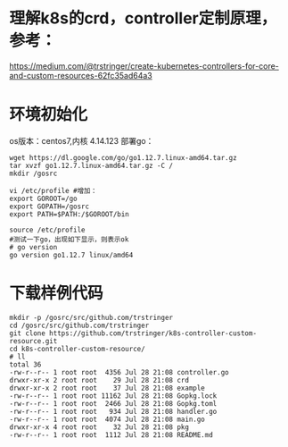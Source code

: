 # 理解k8s的crd，controller定制原理，参考：

https://medium.com/@trstringer/create-kubernetes-controllers-for-core-and-custom-resources-62fc35ad64a3

# 环境初始化
os版本：centos7,内核 4.14.123
部署go：
```
wget https://dl.google.com/go/go1.12.7.linux-amd64.tar.gz
tar xvzf go1.12.7.linux-amd64.tar.gz -C /
mkdir /gosrc

vi /etc/profile #增加：
export GOROOT=/go
export GOPATH=/gosrc
export PATH=$PATH:/$GOROOT/bin

source /etc/profile
#测试一下go，出现如下显示，则表示ok
# go version
go version go1.12.7 linux/amd64
```
# 下载样例代码
```
mkdir -p /gosrc/src/github.com/trstringer
cd /gosrc/src/github.com/trstringer
git clone https://github.com/trstringer/k8s-controller-custom-resource.git
cd k8s-controller-custom-resource/
# ll
total 36
-rw-r--r-- 1 root root  4356 Jul 28 21:08 controller.go
drwxr-xr-x 2 root root    29 Jul 28 21:08 crd
drwxr-xr-x 2 root root    37 Jul 28 21:08 example
-rw-r--r-- 1 root root 11162 Jul 28 21:08 Gopkg.lock
-rw-r--r-- 1 root root  2466 Jul 28 21:08 Gopkg.toml
-rw-r--r-- 1 root root   934 Jul 28 21:08 handler.go
-rw-r--r-- 1 root root  4074 Jul 28 21:08 main.go
drwxr-xr-x 4 root root    32 Jul 28 21:08 pkg
-rw-r--r-- 1 root root  1112 Jul 28 21:08 README.md

```
